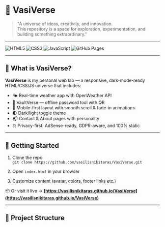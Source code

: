 # 🌌 VasiVerse

> "A universe of ideas, creativity, and innovation.  
> This repository is a space for exploration, experimentation, and building something extraordinary."

---

![HTML5](https://img.shields.io/badge/HTML5-orange?style=flat&logo=html5)
![CSS3](https://img.shields.io/badge/CSS3-blue?style=flat&logo=css3)
![JavaScript](https://img.shields.io/badge/JavaScript-yellow?style=flat&logo=javascript)
![GitHub Pages](https://img.shields.io/badge/Hosted_on-GitHub_Pages-181717?logo=github)

---

## 🔭 What is VasiVerse?

**VasiVerse** is my personal web lab — a responsive, dark-mode-ready HTML/CSS/JS universe that includes:

- 🌤️ Real-time weather app with OpenWeather API  
- 🔐 VaultVerse — offline password tool with QR  
- 🎯 Mobile-first layout with smooth scroll & fade-in animations  
- 🌓 Dark/light toggle theme  
- 📬 Contact & About pages with personality  
- ⚖️ Privacy-first: AdSense-ready, GDPR-aware, and 100% static

---

## 🚀 Getting Started

1. Clone the repo:  
   `git clone https://github.com/vasilisnikitaras/VasiVerse.git`

2. Open `index.html` in your browser  
3. Customize content (avatar, colors, footer links etc.)

📦 Or visit it live → **[https://vasilisnikitaras.github.io/VasiVerse](https://vasilisnikitaras.github.io/VasiVerse)**

---

## 📂 Project Structure

